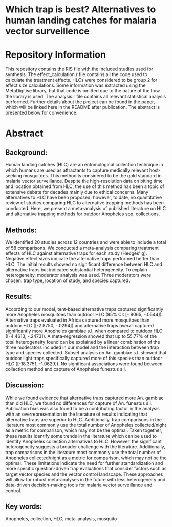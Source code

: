 # Which trap is best? Alternatives to human landing catches for malaria vector surveillence

# Repository Information
This repository contains the RIS file with the included studies used for synthesis. The effect_calculation.r file contains all the code used to calculate the treatment effects. HLCs were considered to be group 2 for effect size calculations. Some information was extracted using the MetaDigitise library, but that code is omitted due to the nature of the how the library is used. The analysis.r file contains all relevant statistical analysis performed. Further details about the project can be found in the paper, which will be linked here in the README after publication. The abstract is presented below for convenience.

# Abstract 
## Background: 
Human landing catches (HLC) are an entomological collection technique in which humans are used as attractants to capture medically relevant host-seeking mosquitoes. This method is considered to be the gold standard in malaria vector surveillance. Despite the high-resolution data on biting time and location obtained from HLC, the use of this method has been a topic of extensive debate for decades mainly due to ethical concerns. Many alternatives to HLC have been proposed; however, to date, no quantitative review of studies comparing HLC to alternative trapping methods has been conducted. Here, we present a meta-analysis of published literature on HLC and alternative trapping methods for outdoor Anopheles spp. collections. 

## Methods: 
We identified 20 studies across 12 countries and were able to include a total of 58 comparisons. We conducted a meta-analysis comparing treatment effects of HLC against alternative traps for each study (Hedges’ g). Negative effect sizes indicate the alternative traps performed better than HLC. The initial results showed no significant difference between HLC and alternative traps but indicated substantial heterogeneity. To explain heterogeneity, moderator analysis was used. Three moderators were chosen: trap type, location of study, and species captured. 

## Results:
According to our model, tent-based alternative traps captured significantly more Anopheles mosquitoes than outdoor HLC (95% CI: [-.9065, -.0544]). Alternative traps evaluated in Africa captured more mosquitoes than outdoor HLC ([-2.8750, -.0294]) and alternative traps overall captured significantly more Anopheles gambiae s.l. when compared to outdoor HLC ([-4.4613, -.2473]). A meta-regression showed that up to 55.77% of the total heterogeneity found can be explained by a linear combination of the three moderators included in our model and the interaction between trap type and species collected. Subset analysis on An. gambiae s.l. showed that outdoor light traps specifically captured more of this species than outdoor HLC ([-18.3751, -1.0629]). No significant associations were found between collection method and capture of Anopheles funestus s.l.

## Discussion: 
While we found evidence that alternative traps captured more An. gambiae than did HLC, we found no differences for capture of An. funestus s.l. Publication bias was also found to be a contributing factor in the analysis with an overrepresentation in the literature of results indicating that alternative traps are superior to HLC. Additionally, trap comparisons in the literature most commonly use the total number of Anopheles collected/night as a metric for comparison, which may not be the optimal. Taken together, these results identify some trends in the literature which can be used to identify Anopheles collection alternatives to HLC. However, the significant heterogeneity suggests a broader challenge with the literature. Additionally, trap comparisons in the literature most commonly use the total number of Anopheles collected/night as a metric for comparison, which may not be the optimal. These limitations indicate the need for further standardization and more specific question-driven trap evaluations that consider factors such as target vector species and the vector control landscape. These approaches will allow for robust meta-analyses in the future with less heterogeneity and data-driven decision-making tools for malaria vector surveillance and control. 

## Key words: 
Anopheles, collection, HLC, meta-analysis, mosquito




